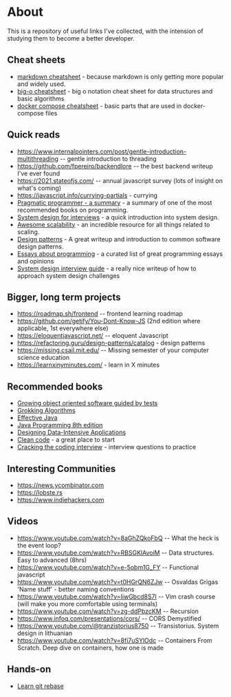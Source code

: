 # About
This is a repository of useful links I've collected, with the intension of studying them to become a better developer.

## Cheat sheets
- [markdown cheatsheet](https://www.markdownguide.org/cheat-sheet/) - because markdown is only getting more popular and widely used.
- [big-o cheatsheet](https://www.bigocheatsheet.com/) - big o notation cheat sheet for data structures and basic algorithms
- [docker compose cheatsheet](https://devhints.io/docker-compose) - basic parts that are used in docker-compose files

## Quick reads
- https://www.internalpointers.com/post/gentle-introduction-multithreading -- gentle introduction to threading
- https://github.com/fpereiro/backendlore -- the best backend writeup I've ever found
- https://2021.stateofjs.com/ -- annual javascript survey (lots of insight on what's coming)
- https://javascript.info/currying-partials - currying
- [Pragmatic programmer - a summary](https://github.com/HugoMatilla/The-Pragmatic-Programmer) - a summary of one of the most recommended books on programming.
- [System design for interviews](https://github.com/checkcheckzz/system-design-interview) - a quick introduction into system design.
- [Awesome scalability](https://github.com/binhnguyennus/awesome-scalability) - an incredible resource for all things related to scaling.
- [Design patterns](https://refactoring.guru/design-patterns/catalog) - A great writeup and introduction to common software design patterns.
- [Essays about programming](https://www.benkuhn.net/progessays/) - a curated list of great programming essays and opinions
- [System design interview guide](https://interviewing.io/guides/system-design-interview) - a really nice writeup of how to approach system design challenges

## Bigger, long term projects
- https://roadmap.sh/frontend -- frontend learning roadmap
- https://github.com/getify/You-Dont-Know-JS (2nd edition where applicable, 1st everywhere else)
- https://eloquentjavascript.net/ -- eloquent Javascript
- https://refactoring.guru/design-patterns/catalog - design patterns
- https://missing.csail.mit.edu/ -- Missing semester of your computer science education
- https://learnxinyminutes.com/ - learn in X minutes

## Recommended books
- [Growing object oriented software guided by tests](https://www.goodreads.com/book/show/4268826-growing-object-oriented-software-guided-by-tests)
- [Grokking Algorithms](https://www.amazon.co.uk/dp/1617292230/ref=as_li_qf_asin_il_tl?ie=UTF8&linkCode=gs2&linkId=b5f611523b554c2c7f33d97e62b6870b&creativeASIN=1617292230&tag=gregdoesit-21&creative=9325)
- [Effective Java](https://www.amazon.com/Effective-Java-Joshua-Bloch/dp/0134685997)
- [Java Programming 8th edition](https://www.amazon.com/Java-Programming-Joyce-Farrell/dp/1285856910)
- [Designing Data-Intensive Applications](https://www.amazon.com/Designing-Data-Intensive-Applications-Reliable-Maintainable/dp/1449373321)
- [Clean code](https://thixalongmy.haugiang.gov.vn/media/1175/clean_code.pdf) - a great place to start
- [Cracking the coding interview](https://www.crackingthecodinginterview.com/) - interview questions to practice

## Interesting Communities
- https://news.ycombinator.com
- https://lobste.rs
- https://www.indiehackers.com

## Videos
- https://www.youtube.com/watch?v=8aGhZQkoFbQ -- What the heck is the event loop?
- https://www.youtube.com/watch?v=RBSGKlAvoiM -- Data structures. Easy to advanced (8hrs)
- https://www.youtube.com/watch?v=e-5obm1G_FY -- Functional javascript
- https://www.youtube.com/watch?v=t0HGrQN6ZJw -- Osvaldas Grigas 'Name stuff' - better naming conventions
- https://www.youtube.com/watch?v=IiwGbcd8S7I -- Vim crash course (will make you more comfortable using terminals)
- https://www.youtube.com/watch?v=zg-ddPbzcKM -- Recursion
- https://www.infoq.com/presentations/cors/ -- CORS Demystified
- https://www.youtube.com/@tranzistorius8750 -- Transistorius. System design in lithuanian
- https://www.youtube.com/watch?v=8fi7uSYlOdc -- Containers From Scratch. Deep dive on containers, how one is made


## Hands-on
- [Learn git rebase](https://learngitbranching.js.org/)
